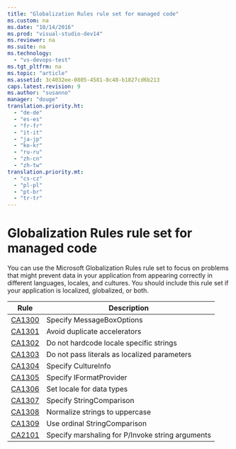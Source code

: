 ```yaml
---
title: "Globalization Rules rule set for managed code"
ms.custom: na
ms.date: "10/14/2016"
ms.prod: "visual-studio-dev14"
ms.reviewer: na
ms.suite: na
ms.technology: 
  - "vs-devops-test"
ms.tgt_pltfrm: na
ms.topic: "article"
ms.assetid: 3c4032ee-0805-4581-8c48-b1827cd6b213
caps.latest.revision: 9
ms.author: "susanno"
manager: "douge"
translation.priority.ht: 
  - "de-de"
  - "es-es"
  - "fr-fr"
  - "it-it"
  - "ja-jp"
  - "ko-kr"
  - "ru-ru"
  - "zh-cn"
  - "zh-tw"
translation.priority.mt: 
  - "cs-cz"
  - "pl-pl"
  - "pt-br"
  - "tr-tr"
---
```

# Globalization Rules rule set for managed code
You can use the Microsoft Globalization Rules rule set to focus on problems that might prevent data in your application from appearing correctly in different languages, locales, and cultures. You should include this rule set if your application is localized, globalized, or both.  
  
|Rule|Description|  
|----------|-----------------|  
|[CA1300](../codequality/ca1300--specify-messageboxoptions.md)|Specify MessageBoxOptions|  
|[CA1301](../codequality/ca1301--avoid-duplicate-accelerators.md)|Avoid duplicate accelerators|  
|[CA1302](../codequality/ca1302--do-not-hardcode-locale-specific-strings.md)|Do not hardcode locale specific strings|  
|[CA1303](../codequality/ca1303--do-not-pass-literals-as-localized-parameters.md)|Do not pass literals as localized parameters|  
|[CA1304](../codequality/ca1304--specify-cultureinfo.md)|Specify CultureInfo|  
|[CA1305](../codequality/ca1305--specify-iformatprovider.md)|Specify IFormatProvider|  
|[CA1306](../codequality/ca1306--set-locale-for-data-types.md)|Set locale for data types|  
|[CA1307](../codequality/ca1307--specify-stringcomparison.md)|Specify StringComparison|  
|[CA1308](../codequality/ca1308--normalize-strings-to-uppercase.md)|Normalize strings to uppercase|  
|[CA1309](../codequality/ca1309--use-ordinal-stringcomparison.md)|Use ordinal StringComparison|  
|[CA2101](../codequality/ca2101--specify-marshaling-for-p-invoke-string-arguments.md)|Specify marshaling for P/Invoke string arguments|